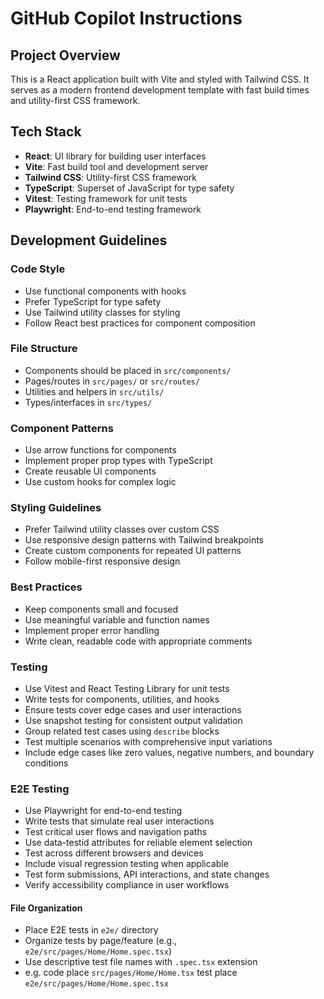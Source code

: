 # GitHub Copilot Instructions

## Project Overview
This is a React application built with Vite and styled with Tailwind CSS. It serves as a modern frontend development template with fast build times and utility-first CSS framework.

## Tech Stack
- **React**: UI library for building user interfaces
- **Vite**: Fast build tool and development server
- **Tailwind CSS**: Utility-first CSS framework
- **TypeScript**: Superset of JavaScript for type safety
- **Vitest**: Testing framework for unit tests
- **Playwright**: End-to-end testing framework

## Development Guidelines

### Code Style
- Use functional components with hooks
- Prefer TypeScript for type safety
- Use Tailwind utility classes for styling
- Follow React best practices for component composition

### File Structure
- Components should be placed in `src/components/`
- Pages/routes in `src/pages/` or `src/routes/`
- Utilities and helpers in `src/utils/`
- Types/interfaces in `src/types/`

### Component Patterns
- Use arrow functions for components
- Implement proper prop types with TypeScript
- Create reusable UI components
- Use custom hooks for complex logic

### Styling Guidelines
- Prefer Tailwind utility classes over custom CSS
- Use responsive design patterns with Tailwind breakpoints
- Create custom components for repeated UI patterns
- Follow mobile-first responsive design

### Best Practices
- Keep components small and focused
- Use meaningful variable and function names
- Implement proper error handling
- Write clean, readable code with appropriate comments

### Testing
- Use Vitest and React Testing Library for unit tests
- Write tests for components, utilities, and hooks
- Ensure tests cover edge cases and user interactions
- Use snapshot testing for consistent output validation
- Group related test cases using `describe` blocks
- Test multiple scenarios with comprehensive input variations
- Include edge cases like zero values, negative numbers, and boundary conditions

### E2E Testing
- Use Playwright for end-to-end testing
- Write tests that simulate real user interactions
- Test critical user flows and navigation paths
- Use data-testid attributes for reliable element selection
- Test across different browsers and devices
- Include visual regression testing when applicable
- Test form submissions, API interactions, and state changes
- Verify accessibility compliance in user workflows

#### File Organization
- Place E2E tests in `e2e/` directory
- Organize tests by page/feature (e.g., `e2e/src/pages/Home/Home.spec.tsx`)
- Use descriptive test file names with `.spec.tsx` extension
- e.g. code place `src/pages/Home/Home.tsx` test place `e2e/src/pages/Home/Home.spec.tsx`
